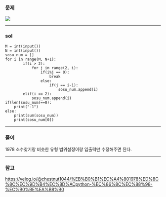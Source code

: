 ### 문제
![](https://images.velog.io/images/chestnut1044/post/47c1ad85-4b9a-4649-a32a-26df000196bb/image.png)

---

### sol
```
M = int(input())
N = int(input())
sosu_num = []
for i in range(M, N+1):
        if(i > 2):
            for j in range(2, i):
                if(i%j == 0):
                    break
                else:
                    if(j == i-1):
                        sosu_num.append(i)
        elif(i == 2):
            sosu_num.append(i)
if(len(sosu_num)==0):
    print("-1")
else:
    print(sum(sosu_num))
    print(sosu_num[0])
```


---
### 풀이
1978 소수찾기랑 비슷한 유형 범위설정이랑 입출력만 수정해주면 된다.

---

### 참고
https://velog.io/@chestnut1044/%EB%B0%B1%EC%A4%801978%ED%8C%8C%EC%9D%B4%EC%8D%ACpython-%EC%86%8C%EC%88%98-%EC%B0%BE%EA%B8%B0